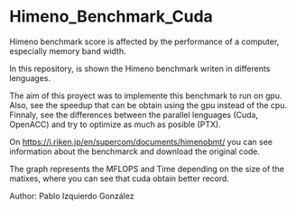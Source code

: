 # Himeno_Benchmark_Cuda

Himeno benchmark score is affected by the performance of a computer, especially memory band width.


In this repository, is shown the Himeno benchmark writen in differents lenguages.

The aim of this proyect was to implemente this benchmark to run on gpu. Also, see the speedup that can be obtain using the gpu instead of the cpu. Finnaly, see the differences between the parallel lenguages (Cuda, OpenACC) and try to optimize as much as posible (PTX).

On https://i.riken.jp/en/supercom/documents/himenobmt/ you can see information about the benchmarck and download the original code.

The graph represents the MFLOPS and Time depending on the size of the matixes, where you can see that cuda obtain better record. 

Author: Pablo Izquierdo González
